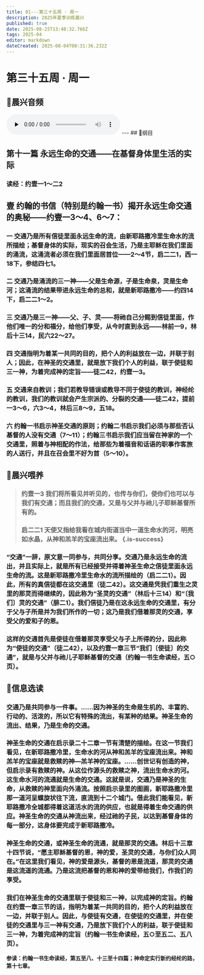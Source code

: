 ```yaml
---
title: 01---第三十五周 · 周一
description: 2025年夏季训练晨兴
published: true
date: 2025-08-25T13:48:32.766Z
tags: 2025-04
editor: markdown
dateCreated: 2025-08-04T08:31:36.232Z
---
```


# 第三十五周 · 周一
## 🎵晨兴音频
<audio id="audio" controls="" preload="none">
      <source id="mp3" src="/2025-04/week11/week35day1.mp3">
</audio>
---
## 📖纲目

## 第十一篇    永远生命的交通——在基督身体里生活的实际

### 读经：约壹一1～二2

## 壹    约翰的书信（特别是约翰一书）揭开永远生命交通的奥秘——约壹一3～4、6～7：

### 一    交通乃是所有信徒里面永远生命的流，由新耶路撒冷里生命水的流所描绘；基督身体的实际，现实的召会生活，乃是主耶稣在我们里面的涌流，这涌流者必须在我们里面居首位——2～4节，启二二1，西一18下，参结四七1。

### 二    交通乃是涌流的三一神——父是生命源，子是生命泉，灵是生命河；这涌流的结果带进永远生命的总和，就是新耶路撒冷——约四14下，启二二1～2。

### 三    交通乃是三一神——父、子、灵——将祂自己分赐到信徒里面，作他们唯一的分和福分，给他们享受，从今时直到永远——林前一9，林后十三14，民六22～27。

### 四    交通指明为着某一共同的目的，把个人的利益放在一边，并联于别人；因此，在神圣的交通里，就是放下我们个人的利益，联于使徒和三一神，为着完成神的定旨——徒二42，约壹一3。

### 五    交通来自教训；我们若教导错误或教导不同于使徒的教训，神经纶的教训，我们的教训就会产生宗派的、分裂的交通——徒二42，提前一3～6，六3～4，林后三8～9，五18。

### 六    约翰一书启示神圣交通的原则；约翰二书启示我们必须与那些否认基督的人没有交通（7～11）；约翰三书启示我们应当留在神家的一个交通里，照着与神相配的作法，给那些为着福音和话语的职事作客旅的人送行，并且在召会里不好为首（5～10）。

## 📖晨兴喂养

>### **约壹一3    我们将所看见并听见的，也传与你们，使你们也可以与我们有交通；而且我们的交通，又是与父并与祂儿子耶稣基督所有的。**
>
>### **启二二1    天使又指给我看在城内街道当中一道生命水的河，明亮如水晶，从神和羔羊的宝座流出来。** {.is-success}

### “交通”一辞，原文意一同参与，共同分享。交通乃是永远生命的流出，并且实际上，就是所有已经接受并得着神圣生命之信徒里面永远生命的流。这是新耶路撒冷里生命水的流所描绘的（启二二1）。因此，所有的真信徒都在这交通里（徒二42）。这交通是凭我们重生之灵里的那灵而得继续的，因此称为“圣灵的交通”（林后十三14）和“〔我们〕灵的交通”（腓二1）。我们信徒乃是在这永远生命的交通里，有分于父与子所是并为我们所作的一切；这乃是我们借着那灵的交通，享受父的爱和子的恩。

### 这样的交通首先是使徒在借着那灵享受父与子上所得的分，因此称为“使徒的交通”（徒二42），以及约壹一章三节“我们〔使徒〕的交通”，就是与父并与祂儿子耶稣基督的交通（约翰一书生命读经，五○页）。

## 📖信息选读

### 交通乃是共同参与一件事。……因为神圣的生命是生机的、丰富的、行动的、活泼的，所以它有特殊的流出，有某种的结果。神圣生命的流出、结果，乃是生命的交通。

### 神圣生命的交通在启示录二十二章一节有清楚的描绘。在这一节我们看见，在新耶路撒冷里，生命水的河从神和羔羊的宝座流出来。神和羔羊的宝座就是救赎的神—羔羊神的宝座。……创世记有创造的神，但启示录有救赎的神。从这位作源头的救赎之神，流出生命水的河。这生命水河的流通就是生命的交通。这就是说，交通乃是神圣的生命，从救赎的神里面向外涌流。按照启示录里的图画，新耶路撒冷里那一道河呈螺旋状往下流，直流到十二个城门。借此我们能看见，新耶路撒冷全城都得着这道活水的流的供应，也就是得着生命交通的供应。神圣生命的交通从神流出来，经过祂的子民，以达到基督身体的每一部分，这身体要完成于新耶路撒冷。

### 神圣生命的交通，或神圣生命的流通，就是那灵的交通。林后十三章十四节说，“愿主耶稣基督的恩，神的爱，圣灵的交通，与你们众人同在。”在这里我们看见，神的爱是源头，基督的恩是流道，那灵的交通是这流道的流通。乃是这流把基督的恩和神的爱带给我们，作我们的享受。

### 我们在神圣生命的交通里联于使徒和三一神，以完成神的定旨。约翰在约壹一章三节的话，指明为着某一共同的目的，把个人的利益放在一边，并联于别人。因此，与使徒有交通，在使徒的交通里，并在使徒的交通里与三一神有交通，乃是放下我们个人的利益，联于使徒和三一神，为着完成神的定旨（约翰一书生命读经，五○至五二、五八页）。

**参读：约翰一书生命读经，第五至八、十三至十四篇；神命定实行新约经纶的路，第十七章。**
<!-- Google tag (gtag.js) -->
<script async src="https://www.googletagmanager.com/gtag/js?id=G-1P8709Z16T"></script>
<script>
  window.dataLayer = window.dataLayer || [];
  function gtag(){dataLayer.push(arguments);}
  gtag('js', new Date());

  gtag('config', 'G-1P8709Z16T');
</script>